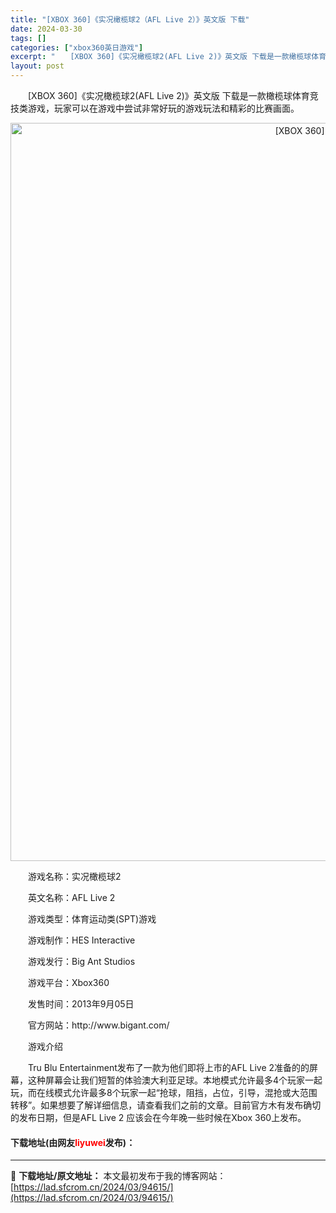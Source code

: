 ```yaml
---
title: "[XBOX 360]《实况橄榄球2（AFL Live 2）》英文版 下载"
date: 2024-03-30
tags: []
categories: ["xbox360英日游戏"]
excerpt: "　　[XBOX 360]《实况橄榄球2(AFL Live 2)》英文版 下载是一款橄榄球体育竞技类游戏，玩家可以在游戏中尝试非常好玩的游戏玩法和精彩的比赛画面。 　　游戏名称：实况橄榄球2 　　英文名称：AFL Live 2 　　游戏类型：体育运动类(SPT)游戏 　　游戏制作：HES Intera&hellip;"
layout: post
---
```


 <p>　　[XBOX 360]《实况橄榄球2(AFL Live 2)》英文版 下载是一款橄榄球体育竞技类游戏，玩家可以在游戏中尝试非常好玩的游戏玩法和精彩的比赛画面。</p> <p align="center"><img align="" border="0" src="https://lad.sfcrom.cn/wp-content/uploads/2024/03/20240330_6607de055d498.webp" width="1181" alt="[XBOX 360]《实况橄榄球2（AFL Live 2）》英文版 下载" /></p> <p>　　游戏名称：实况橄榄球2</p> <p>　　英文名称：AFL Live 2</p> <p>　　游戏类型：体育运动类(SPT)游戏</p> <p>　　游戏制作：HES Interactive</p> <p>　　游戏发行：Big Ant Studios</p> <p>　　游戏平台：Xbox360</p> <p>　　发售时间：2013年9月05日</p> <p>　　官方网站：http://www.bigant.com/&lrm;</p> <p>　　游戏介绍</p> <p>　　Tru Blu Entertainment发布了一款为他们即将上市的AFL Live 2准备的的屏幕，这种屏幕会让我们短暂的体验澳大利亚足球。本地模式允许最多4个玩家一起玩，而在线模式允许最多8个玩家一起&ldquo;抢球，阻挡，占位，引导，混抢或大范围转移&rdquo;。如果想要了解详细信息，请查看我们之前的文章。目前官方木有发布确切的发布日期，但是AFL Live 2 应该会在今年晚一些时候在Xbox 360上发布。</p> <p><h4>下载地址(由网友<font color="red">liyuwei</font>发布)：</h4></p> 

---
📖 **下载地址/原文地址：** 本文最初发布于我的博客网站：[https://lad.sfcrom.cn/2024/03/94615/](https://lad.sfcrom.cn/2024/03/94615/)
